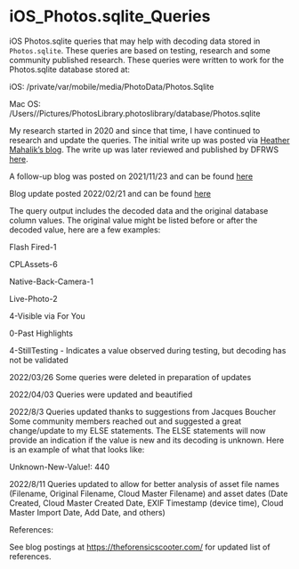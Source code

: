 # iOS_Photos.sqlite_Queries
iOS Photos.sqlite queries that may help with decoding data stored in `Photos.sqlite`. These queries are based on testing, research and some community published research. These queries were written to work for the Photos.sqlite database stored at: 

iOS: /private/var/mobile/media/PhotoData/Photos.Sqlite

Mac OS: /Users//Pictures/PhotosLibrary.photoslibrary/database/Photos.sqlite

My research started in 2020 and since that time, I have continued to research and update the queries. The initial write up was posted via [Heather Mahalik’s blog](https://smarterforensics.com/). The write up was later reviewed and published by DFRWS [here](https://dfir.pubpub.org/pub/v19rksyf/release/1).

A follow-up blog was posted on 2021/11/23 and can be found [here](https://theforensicscooter.com/2021/11/23/photos-sqlite-queries/)

Blog update posted 2022/02/21 and can be found [here](https://theforensicscooter.com/2022/02/21/photos-sqlite-update-3/)

The query output includes the decoded data and the original database column values. The original value might be listed before or after the decoded value, here are a few examples:

Flash Fired-1

CPLAssets-6

Native-Back-Camera-1

Live-Photo-2

4-Visible via For You

0-Past Highlights

4-StillTesting - Indicates a value observed during testing, but decoding has not be validated

2022/03/26 Some queries were deleted in preparation of updates

2022/04/03 Queries were updated and beautified

2022/8/3 Queries updated thanks to suggestions from Jacques Boucher
Some community members reached out and suggested a great change/update to my ELSE statements. The ELSE statements will now provide an indication if the value is new and its decoding is unknown. Here is an example of what that looks like:

Unknown-New-Value!: 440

2022/8/11 Queries updated to allow for better analysis of asset file names (Filename, Original Filename, Cloud Master Filename) and asset dates (Date Created, Cloud Master Created Date, EXIF Timestamp (device time), Cloud Master Import Date, Add Date, and others)  

References:

See blog postings at https://theforensicscooter.com/ for updated list of references.
